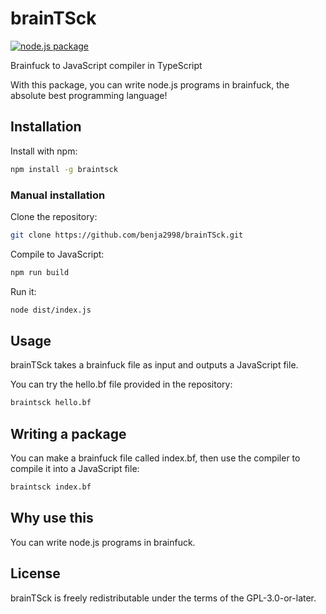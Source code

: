 # brainTSck

[![node.js package](https://img.shields.io/badge/node.js-package-green.svg?style=for-the-badge)](https://www.npmjs.com/package/braintsck)

Brainfuck to JavaScript compiler in TypeScript

With this package, you can write node.js programs in brainfuck, the absolute best programming language!

## Installation

Install with npm:
```bash
npm install -g braintsck
```

### Manual installation

Clone the repository:
```bash
git clone https://github.com/benja2998/brainTSck.git
```
Compile to JavaScript:
```bash
npm run build
```
Run it:
```bash
node dist/index.js
```

## Usage

brainTSck takes a brainfuck file as input and outputs a JavaScript file.

You can try the hello.bf file provided in the repository:
```bash
braintsck hello.bf
```

## Writing a package

You can make a brainfuck file called index.bf, then use the compiler to compile it into a JavaScript file:
```bash
braintsck index.bf
```

## Why use this

You can write node.js programs in brainfuck.

## License

brainTSck is freely redistributable under the terms of the GPL-3.0-or-later.